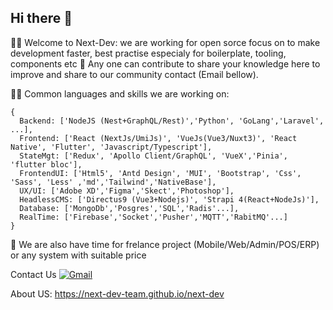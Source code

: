 ## Hi there 👋
🙋‍♀️ Welcome to Next-Dev: we are working for open sorce focus on to make development faster, best practise especialy for boilerplate, tooling, components etc
🌈 Any one can contribute to share your knowledge here to improve and share to our community contact (Email bellow). 

👩‍💻 Common languages and skills we are working on: 
```tsx
{
  Backend: ['NodeJS (Nest+GraphQL/Rest)','Python', 'GoLang','Laravel', ...],
  Frontend: ['React (NextJs/UmiJs)', 'VueJs(Vue3/Nuxt3)', 'React Native', 'Flutter', 'Javascript/Typescript'],
  StateMgt: ['Redux', 'Apollo Client/GraphQL', 'VueX','Pinia', 'flutter bloc'],
  FrontendUI: ['Html5', 'Antd Design', 'MUI', 'Bootstrap', 'Css', 'Sass', 'Less' ,'md','Tailwind','NativeBase'],
  UX/UI: ['Adobe XD','Figma','Skect','Photoshop'],
  HeadlessCMS: ['Directus9 (Vue3+Nodejs)', 'Strapi 4(React+NodeJs)'],
  Database: ['MongoDb','Posgres','SQL','Radis'...],
  RealTime: ['Firebase','Socket','Pusher','MQTT','RabitMQ'...]
}
```
 
🧙 We are also have time for frelance project (Mobile/Web/Admin/POS/ERP) or any system with suitable price
   
   Contact Us [![Gmail](https://img.shields.io/badge/%20-rimsila.itc@gmail.com-black?color=14171A&labelColor=ef5350&logo=gmail&logoColor=ffffff)](mailto:rimsila.itc@gmail.com?subject=From%20GitHub&cc=rimsila.itc@gmail&body=Hi,%20there.%20Found%20you%20from%20GitHub.)

About US: https://next-dev-team.github.io/next-dev
